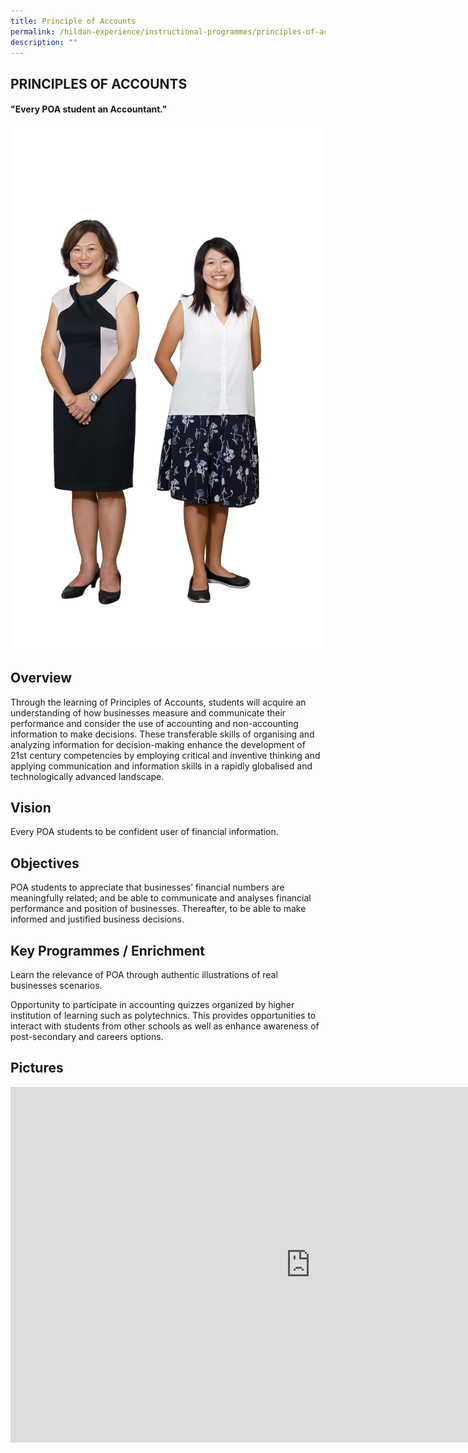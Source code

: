 ```yaml
---
title: Principle of Accounts
permalink: /hildan-experience/instructional-programmes/principles-of-accounts/
description: ""
---
```

PRINCIPLES OF ACCOUNTS
----------------------

#### "Every POA student an Accountant."

![](/images/POA.jpg)

Overview
--------

Through the learning of Principles of Accounts, students will acquire an understanding of how businesses measure and communicate their performance and consider the use of accounting and non-accounting information to make decisions. These transferable skills of organising and analyzing information for decision-making enhance the development of 21st&nbsp;century competencies by employing critical and inventive thinking and applying communication and information skills in a rapidly globalised and technologically advanced landscape.

Vision
------

Every POA students to be confident user of financial information.

Objectives
----------

POA students to appreciate that businesses’ financial numbers are meaningfully related; and be able to communicate and analyses financial performance and position of businesses. Thereafter, to be able to make informed and justified business decisions.  

  

Key Programmes / Enrichment
---------------------------

Learn the relevance of POA through authentic illustrations of real businesses scenarios.

  

Opportunity to participate in accounting quizzes organized by higher institution of learning such as polytechnics. This provides opportunities to interact with students from other schools as well as enhance awareness of post-secondary and careers options.

  

Pictures
--------


<iframe allowfullscreen="true" height="569" width="960" frameborder="0" src="https://docs.google.com/presentation/d/e/2PACX-1vQ2zPy37WCjtiFEGd2tQthvmH0PavDOxHzeWqZ5hZcEtpss9hDRmM16nOcuy27iyTprlsiXW4922wGi/embed?start=true&amp;loop=true&amp;delayms=5000"></iframe>